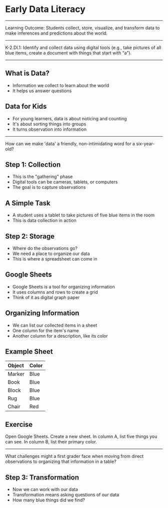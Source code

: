 # Early Data Literacy

---

Learning Outcome: Students collect, store,
visualize, and transform data to make
inferences and predictions about the world.

---

K-2.DI.1: Identify and collect data using digital
tools (e.g., take pictures of all blue items, create
a document with things that start with “a”).

---

## What is Data?

- Information we collect to learn about the world
- It helps us answer questions

## Data for Kids

- For young learners, data is about noticing and counting
- It's about sorting things into groups
- It turns observation into information

---

How can we make 'data' a friendly, non-intimidating word for a six-year-old?

## Step 1: Collection

- This is the "gathering" phase
- Digital tools can be cameras, tablets, or computers
- The goal is to capture observations

## A Simple Task

- A student uses a tablet to take pictures of five blue items in the room
- This is data collection in action

## Step 2: Storage

- Where do the observations go?
- We need a place to organize our data
- This is where a spreadsheet can come in

## Google Sheets

- Google Sheets is a tool for organizing information
- It uses columns and rows to create a grid
- Think of it as digital graph paper

## Organizing Information

- We can list our collected items in a sheet
- One column for the item's name
- Another column for a description, like its color

## Example Sheet

| Object | Color |
| :--- | :--- |
| Marker | Blue |
| Book | Blue |
| Block | Blue |
| Rug | Blue |
| Chair | Red |

## Exercise

Open Google Sheets. Create a new sheet. In column A, list five things you can see. In column B, list their primary color.

---

What challenges might a first grader face when moving from direct observations to organizing that information in a table?

## Step 3: Transformation

- Now we can work with our data
- Transformation means asking questions of our data
- How many blue things did we find?
